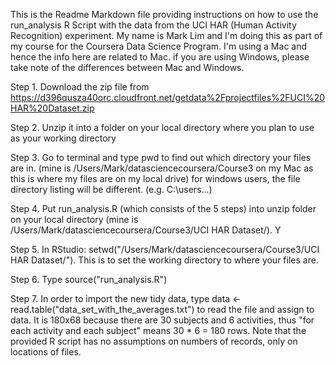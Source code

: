 This is the Readme Markdown file providing instructions on how to use the run_analysis R Script with the data from the UCI HAR (Human Activity Recognition) experiment. My name is Mark Lim and I'm doing this as part of my course for the Coursera Data Science Program. I'm using a Mac and hence the info here are related to Mac. if you are using Windows, please take note of the differences between Mac and Windows. 

Step 1. Download the zip file from https://d396qusza40orc.cloudfront.net/getdata%2Fprojectfiles%2FUCI%20HAR%20Dataset.zip 

Step 2. Unzip it into a folder on your local directory where you plan to use as your working directory
    
Step 3. Go to terminal and type pwd to find out which directory your files are in. (mine is /Users/Mark/datasciencecoursera/Course3 on my Mac as this is where my files are on my local drive) for windows users, the file directory listing will be different. (e.g. C:\\users\...)

Step 4. Put run_analysis.R (which consists of the 5 steps) into unzip folder on your local directory (mine is /Users/Mark/datasciencecoursera/Course3/UCI HAR Dataset/). Y

Step 5. In RStudio: setwd("/Users/Mark/datasciencecoursera/Course3/UCI HAR Dataset/"). This is to set the working directory to where your files are.  
    
Step 6. Type source("run_analysis.R")

Step 7. In order to import the new tidy data, type data <- read.table("data_set_with_the_averages.txt") to read the file and assign to data. It is 180x68 because there are 30 subjects and 6 activities, thus "for each activity and each subject" means 30 * 6 = 180 rows. Note that the provided R script has no assumptions on numbers of records, only on locations of files.
